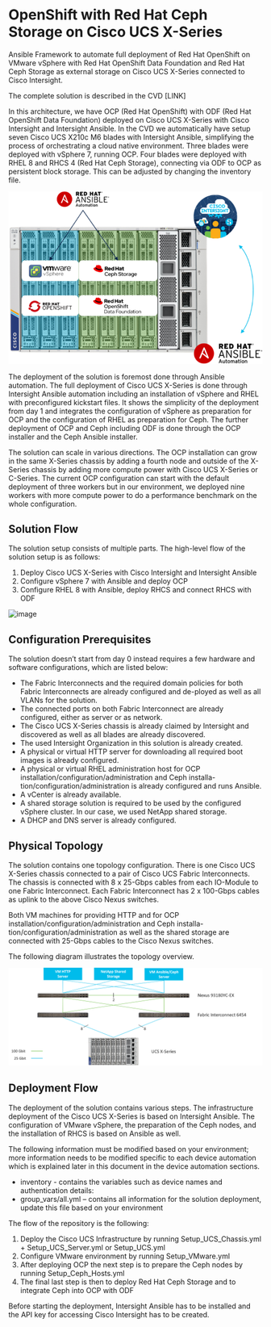 # OpenShift with Red Hat Ceph Storage on Cisco UCS X-Series
Ansible Framework to automate full deployment of Red Hat OpenShift on VMware vSphere with Red Hat OpenShift Data Foundation and Red Hat Ceph Storage as external storage on Cisco UCS X-Series connected to Cisco Intersight.

The complete solution is described in the CVD [LINK]

In this architecture, we have OCP (Red Hat OpenShift) with ODF (Red Hat OpenShift Data Foundation) deployed on Cisco UCS X-Series with Cisco Intersight and Intersight Ansible. In the CVD we automatically have setup seven Cisco UCS X210c M6 blades with Intersight Ansible, simplifying the process of orchestrating a cloud native environment. Three blades were deployed with vSphere 7, running OCP. Four blades were deployed with RHEL 8 and RHCS 4 (Red Hat Ceph Storage), connecting via ODF to OCP as persistent block storage. This can be adjusted by changing the inventory file.

![image](https://github.com/ucs-compute-solutions/UCSX_IMM_OCP_ODF/blob/master/files/pictures/solution_overview.png)

The deployment of the solution is foremost done through Ansible automation. The full deployment of Cisco UCS X-Series is done through Intersight Ansible automation including an installation of vSphere and RHEL with preconfigured kickstart files. It shows the simplicity of the deployment from day 1 and integrates the configuration of vSphere as preparation for OCP and the configuration of RHEL as preparation for Ceph. The further deployment of OCP and Ceph including ODF is done through the OCP installer and the Ceph Ansible installer.

The solution can scale in various directions. The OCP installation can grow in the same X-Series chassis by adding a fourth node and outside of the X-Series chassis by adding more compute power with Cisco UCS X-Series or C-Series. The current OCP configuration can start with the default deployment of three workers but in our environment, we deployed nine workers with more compute power to do a performance benchmark on the whole configuration.

## Solution Flow
The solution setup consists of multiple parts. The high-level flow of the solution setup is as follows:
1.	Deploy Cisco UCS X-Series with Cisco Intersight and Intersight Ansible
2.	Configure vSphere 7 with Ansible and deploy OCP
3.	Configure RHEL 8 with Ansible, deploy RHCS and connect RHCS with ODF

![image](https://https://github.com/ucs-compute-solutions/UCSX_IMM_OCP_ODF/blob/master/files/pictures/solution_flow.png)

## Configuration Prerequisites
The solution doesn’t start from day 0 instead requires a few hardware and software configurations, which are listed below:
- The Fabric Interconnects and the required domain policies for both Fabric Interconnects are already configured and de-ployed as well as all VLANs for the solution.
- The connected ports on both Fabric Interconnect are already configured, either as server or as network.
- The Cisco UCS X-Series chassis is already claimed by Intersight and discovered as well as all blades are already discovered.
- The used Intersight Organization in this solution is already created.
- A physical or virtual HTTP server for downloading all required boot images is already configured.
- A physical or virtual RHEL administration host for OCP installation/configuration/administration and Ceph installa-tion/configuration/administration is already configured and runs Ansible.
- A vCenter is already available.
- A shared storage solution is required to be used by the configured vSphere cluster. In our case, we used NetApp shared storage.
- A DHCP and DNS server is already configured.

## Physical Topology
The solution contains one topology configuration. There is one Cisco UCS X-Series chassis connected to a pair of Cisco UCS Fabric Interconnects. The chassis is connected with 8 x 25-Gbps cables from each IO-Module to one Fabric Interconnect. Each Fabric Interconnect has 2 x 100-Gbps cables as uplink to the above Cisco Nexus switches.

Both VM machines for providing HTTP and for OCP installation/configuration/administration and Ceph installa-tion/configuration/administration as well as the shared storage are connected with 25-Gbps cables to the Cisco Nexus switches.

The following diagram illustrates the topology overview.

![image](https://github.com/ucs-compute-solutions/UCSX_IMM_OCP_ODF/blob/master/files/pictures/topology.png)

## Deployment Flow
The deployment of the solution contains various steps. The infrastructure deployment of the Cisco UCS X-Series is based on Intersight Ansible. The configuration of VMware vSphere, the preparation of the Ceph nodes, and the installation of RHCS is based on Ansible as well.

The following information must be modified based on your environment; more information needs to be modified specific to each device automation which is explained later in this document in the device automation sections.
- inventory - contains the variables such as device names and authentication details:
- group_vars/all.yml – contains all information for the solution deployment, update this file based on your environment

The flow of the repository is the following:
1. Deploy the Cisco UCS Infrastructure by running    Setup_UCS_Chassis.yml + Setup_UCS_Server.yml or Setup_UCS.yml
2.	Configure VMware environment by running Setup_VMware.yml
3.	After deploying OCP the next step is to prepare the Ceph nodes by running	Setup_Ceph_Hosts.yml
4.	The final last step is then to deploy Red Hat Ceph Storage and to integrate Ceph into OCP with ODF

Before starting the deployment, Intersight Ansible has to be installed and the API key for accessing Cisco Intersight has to be created.
